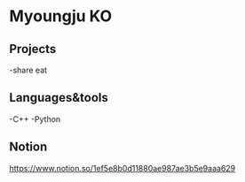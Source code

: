 # Myoungju KO
## Projects
-share eat
## Languages&tools
-C++
-Python
## Notion
https://www.notion.so/1ef5e8b0d11880ae987ae3b5e9aaa629

